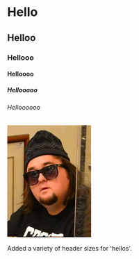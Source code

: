 # Hello
## Helloo
### Hellooo
#### Helloooo
##### Hellooooo
###### Helloooooo


![Visage of Chum Li](Chum_Li.jpg)












Added a variety of header sizes for 'hellos'.


